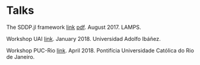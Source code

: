 # Talks

The SDDP.jl framework [link](./SDDP.jl.slides.html) [pdf](./SDDP.jl.pdf). August 2017. LAMPS.

Workshop UAI [link](./workshopUAI.zip).  January 2018. Universidad Adolfo Ibáñez.

Workshop PUC-Rio [link](./workshopPUC.zip).  April 2018. Pontifícia Universidade Católica do Rio de Janeiro.
